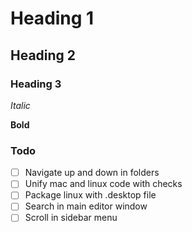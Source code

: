 # Heading 1

## Heading 2

### Heading 3

*Italic*

**Bold**

### Todo
- [ ] Navigate up and down in folders
- [ ] Unify mac and linux code with checks
- [ ] Package linux with .desktop file
- [ ] Search in main editor window
- [ ] Scroll in sidebar menu